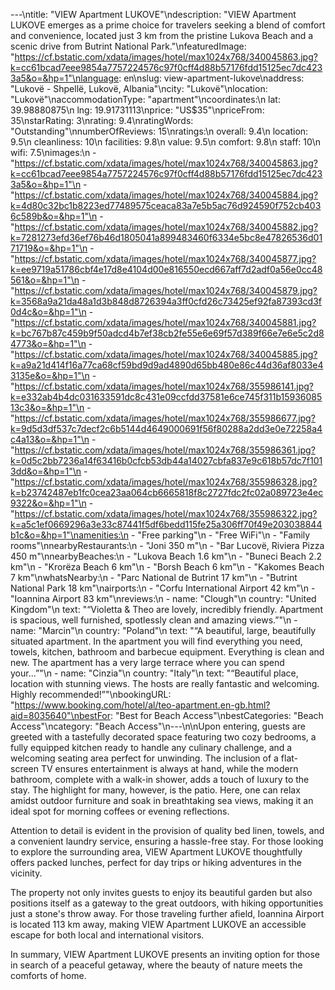---\ntitle: "VIEW Apartment LUKOVE"\ndescription: "VIEW Apartment LUKOVE emerges as a prime choice for travelers seeking a blend of comfort and convenience, located just 3 km from the pristine Lukova Beach and a scenic drive from Butrint National Park."\nfeaturedImage: "https://cf.bstatic.com/xdata/images/hotel/max1024x768/340045863.jpg?k=cc61bcad7eee9854a7757224576c97f0cff4d88b57176fdd15125ec7dc4233a5&o=&hp=1"\nlanguage: en\nslug: view-apartment-lukove\naddress: "Lukovë - Shpellë, Lukovë, Albania"\ncity: "Lukovë"\nlocation: "Lukovë"\naccommodationType: "apartment"\ncoordinates:\n  lat: 39.98880875\n  lng: 19.91731113\nprice: "US$35"\npriceFrom: 35\nstarRating: 3\nrating: 9.4\nratingWords: "Outstanding"\nnumberOfReviews: 15\nratings:\n  overall: 9.4\n  location: 9.5\n  cleanliness: 10\n  facilities: 9.8\n  value: 9.5\n  comfort: 9.8\n  staff: 10\n  wifi: 7.5\nimages:\n  - "https://cf.bstatic.com/xdata/images/hotel/max1024x768/340045863.jpg?k=cc61bcad7eee9854a7757224576c97f0cff4d88b57176fdd15125ec7dc4233a5&o=&hp=1"\n  - "https://cf.bstatic.com/xdata/images/hotel/max1024x768/340045884.jpg?k=4d80c32bc1b8223ed77489575ceaca83a7e5b5ac76d924590f752cb4036c589b&o=&hp=1"\n  - "https://cf.bstatic.com/xdata/images/hotel/max1024x768/340045882.jpg?k=7281273efd36ef76b46d1805041a899483460f6334e5bc8e47826536d0171719&o=&hp=1"\n  - "https://cf.bstatic.com/xdata/images/hotel/max1024x768/340045877.jpg?k=ee9719a51786cbf4e17d8e4104d00e816550ecd667aff7d2adf0a56e0cc48561&o=&hp=1"\n  - "https://cf.bstatic.com/xdata/images/hotel/max1024x768/340045879.jpg?k=3568a9a21da48a1d3b848d8726394a3ff0cfd26c73425ef92fa87393cd3f0d4c&o=&hp=1"\n  - "https://cf.bstatic.com/xdata/images/hotel/max1024x768/340045881.jpg?k=bc767b87c459b9f50adcd4b7ef38cb2fe55e6e69f57d389f66e7e6e5c2d84773&o=&hp=1"\n  - "https://cf.bstatic.com/xdata/images/hotel/max1024x768/340045885.jpg?k=a9a21d414f16a77ca68cf59bd9d9ad4890d65bb480e86c44d36af8033e43135e&o=&hp=1"\n  - "https://cf.bstatic.com/xdata/images/hotel/max1024x768/355986141.jpg?k=e332ab4b4dc031633591dc8c431e09ccfdd37581e6ce745f311b1593608513c3&o=&hp=1"\n  - "https://cf.bstatic.com/xdata/images/hotel/max1024x768/355986677.jpg?k=9d5d3df537c7decf2c6b5144d4649000691f56f80288a2dd3e0e72258a4c4a13&o=&hp=1"\n  - "https://cf.bstatic.com/xdata/images/hotel/max1024x768/355986361.jpg?k=0d5c2bb7236a14f63416b0cfcb53db44a14027cbfa837e9c618b57dc7f1013dd&o=&hp=1"\n  - "https://cf.bstatic.com/xdata/images/hotel/max1024x768/355986328.jpg?k=b23742487eb1fc0cea23aa064cb6665818f8c2727fdc2fc02a089723e4ec9322&o=&hp=1"\n  - "https://cf.bstatic.com/xdata/images/hotel/max1024x768/355986322.jpg?k=a5c1ef0669296a3e33c87441f5df6bedd115fe25a306ff70f49e203038844b1c&o=&hp=1"\namenities:\n  - "Free parking"\n  - "Free WiFi"\n  - "Family rooms"\nnearbyRestaurants:\n  - "Joni 350 m"\n  - "Bar Lucovë, Riviera Pizza 450 m"\nnearbyBeaches:\n  - "Lukova Beach 1.6 km"\n  - "Buneci Beach 2.2 km"\n  - "Krorëza Beach 6 km"\n  - "Borsh Beach 6 km"\n  - "Kakomes Beach 7 km"\nwhatsNearby:\n  - "Parc National de Butrint 17 km"\n  - "Butrint National Park 18 km"\nairports:\n  - "Corfu International Airport 42 km"\n  - "Ioannina Airport 83 km"\nreviews:\n  - name: "Clough"\n    country: "United Kingdom"\n    text: "“Violetta & Theo are lovely, incredibly friendly. Apartment is spacious, well furnished, spotlessly clean and amazing views.”"\n  - name: "Marcin"\n    country: "Poland"\n    text: "“A beautiful, large, beautifully situated apartment. In the apartment you will find everything you need, towels, kitchen, bathroom and barbecue equipment. Everything is clean and new. The apartment has a very large terrace where you can spend your...”"\n  - name: "Cinzia"\n    country: "Italy"\n    text: "“Beautiful place, location with stunning views. The hosts are really fantastic and welcoming. Highly recommended!”"\nbookingURL: "https://www.booking.com/hotel/al/teo-apartment.en-gb.html?aid=8035640"\nbestFor: "Best for Beach Access"\nbestCategories: "Beach Access"\ncategory: "Beach Access"\n---\n\nUpon entering, guests are greeted with a tastefully decorated space featuring two cozy bedrooms, a fully equipped kitchen ready to handle any culinary challenge, and a welcoming seating area perfect for unwinding. The inclusion of a flat-screen TV ensures entertainment is always at hand, while the modern bathroom, complete with a walk-in shower, adds a touch of luxury to the stay. The highlight for many, however, is the patio. Here, one can relax amidst outdoor furniture and soak in breathtaking sea views, making it an ideal spot for morning coffees or evening reflections.

Attention to detail is evident in the provision of quality bed linen, towels, and a convenient laundry service, ensuring a hassle-free stay. For those looking to explore the surrounding area, VIEW Apartment LUKOVE thoughtfully offers packed lunches, perfect for day trips or hiking adventures in the vicinity.

The property not only invites guests to enjoy its beautiful garden but also positions itself as a gateway to the great outdoors, with hiking opportunities just a stone's throw away. For those traveling further afield, Ioannina Airport is located 113 km away, making VIEW Apartment LUKOVE an accessible escape for both local and international visitors.

In summary, VIEW Apartment LUKOVE presents an inviting option for those in search of a peaceful getaway, where the beauty of nature meets the comforts of home.